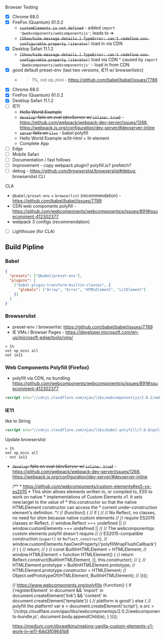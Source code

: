 Browser Testing
- [x] Chrome 68.0
- [x] FireFox (Quantum) 61.0.2
    - ~~`customElements is not defined`~~ - added `import '@webcomponents/webcomponentsjs'`;
    leads to =>
    - ~~`[Show/hide message details.] TypeError: can't redefine non-configurable property "iterator"`~~ load in via CDN
- [x] Desktop Safari 11.1.2
    -  ~~`[Show/hide message details.] TypeError: can't redefine non-configurable property "iterator"`~~ load via CDN
      ^ caused by `import '@webcomponents/webcomponentsjs'` - load in from CDN
- [x] good default preset-env (last two versions, iE11 w/ browserlistrc)
    - >1%, not op_mini - https://github.com/babel/babel/issues/7789
- [x] Chrome 68.0
- [x] FireFox (Quantum) 61.0.2
- [x] Desktop Safari 11.1.2
- [ ] IE11
    - ~~Hello World Example~~
    - ~~`develop`: fails on eval (devServer w/ `inline: true`)~~ - https://github.com/webpack/webpack-dev-server/issues/1268, 
    https://webpack.js.org/configuration/dev-server/#devserver-inline
    - ~~`serve`: fails on `()=>`~~ - babel polyfill
    - Hello World Example w/lit-html  + lit-element
    - Complete App
- [ ] Edge
- [ ] Mobile Safari
- [ ] Documentation / fast follows
- [ ] Improvement - copy webpack plugin?  polyfill.io?  prefetch?
- [ ] debug - https://github.com/browserslist/browserslist#debug, browserslist CLI

CLA
- `@babel/preset-env` + `browserlist` (recommendation) - https://github.com/babel/babel/issues/7789
- CDN web components polyfill - https://github.com/webcomponents/webcomponentsjs/issues/891#issuecomment-412302377
- webpack 3 configs (recommendation)
- [ ] Lighthouse (for CLA)

## Build Pipline
### Babel
```json
{
  "presets": ["@babel/preset-env"],
  "plugins": [
    ["babel-plugin-transform-builtin-classes", {
      "globals": ["Array", "Error", "HTMLElement", "LitElement"]
    }]
  ]
}
```

### Browserslist
- preset-env / browserlist: https://github.com/babel/babel/issues/7789
- IE VMs / Browser Pages - https://developer.microsoft.com/en-us/microsoft-edge/tools/vms/
```
> 1%
not op_mini all
not ie11
```

### Web Components Polyfill (Firefox)
- polyfill via CDN, no bundling
https://github.com/webcomponents/webcomponentsjs/issues/891#issuecomment-412302377
```html
<script src="//cdnjs.cloudflare.com/ajax/libs/webcomponentsjs/2.0.2/webcomponents-bundle.js"></script>
```

### IE11
like to String
```html
<script src="//cdnjs.cloudflare.com/ajax/libs/babel-polyfill/7.0.0/polyfill.js"></script>"></script>
```

Update browserslist
```shell
> 1%
not op_mini all
- not ie11
```

- ~~`develop`: fails on eval (devServer w/ `inline: true`)~~ - https://github.com/webpack/webpack-dev-server/issues/1268, 
https://webpack.js.org/configuration/dev-server/#devserver-inline



    /**
      * https://github.com/webcomponents/custom-elements#es5-vs-es2015
      * This shim allows elements written in, or compiled to, ES5 to work on native
      * implementations of Custom Elements v1. It sets new.target to the value of
      * this.constructor so that the native HTMLElement constructor can access the
      * current under-construction element's definition.
      */
    // (function() {
    //   if (
    //     // No Reflect, no classes, no need for shim because native custom elements
    //     // require ES2015 classes or Reflect.
    //     window.Reflect === undefined ||
    //     window.customElements === undefined ||
    //     // The webcomponentsjs custom elements polyfill doesn't require
    //     // ES2015-compatible construction (`super()` or `Reflect.construct`).
    //     window.customElements.hasOwnProperty('polyfillWrapFlushCallback')
    //   ) {
    //     return;
    //   }
    //   const BuiltInHTMLElement = HTMLElement;
    //   window.HTMLElement = function HTMLElement() {
    //     return Reflect.construct(BuiltInHTMLElement, [], this.constructor);
    //   };
    //   HTMLElement.prototype = BuiltInHTMLElement.prototype;
    //   HTMLElement.prototype.constructor = HTMLElement;
    //   Object.setPrototypeOf(HTMLElement, BuiltInHTMLElement);
    // })();

    // https://www.webcomponents.org/polyfills
    (function() {
      if ('registerElement' in document
          && 'import' in document.createElement('link')
          && 'content' in document.createElement('template')) {
        // platform is good!
      } else {
        // polyfill the platform!
        var e = document.createElement('script');
        e.src = '//cdnjs.cloudflare.com/ajax/libs/webcomponentsjs/2.0.2/webcomponents-bundle.js';
        document.body.appendChild(e);
      }
    })();

    https://medium.com/@xwatkins/making-vanilla-custom-elements-v1-work-in-ie11-64d3f09641b8